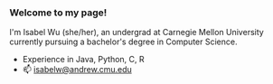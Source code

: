 ### Welcome to my page!

I'm Isabel Wu (she/her), an undergrad at Carnegie Mellon University currently pursuing a bachelor's degree in Computer Science. 

- Experience in Java, Python, C, R
- 📫 isabelw@andrew.cmu.edu
